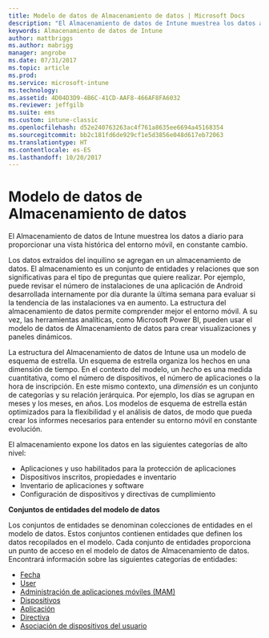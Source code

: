 ```yaml
---
title: Modelo de datos de Almacenamiento de datos | Microsoft Docs
description: "El Almacenamiento de datos de Intune muestrea los datos a diario para proporcionar una vista histórica del entorno móvil, en constante cambio."
keywords: Almacenamiento de datos de Intune
author: mattbriggs
ms.author: mabrigg
manager: angrobe
ms.date: 07/31/2017
ms.topic: article
ms.prod: 
ms.service: microsoft-intune
ms.technology: 
ms.assetid: 4D04D3D9-4B6C-41CD-AAF8-466AF8FA6032
ms.reviewer: jeffgilb
ms.suite: ems
ms.custom: intune-classic
ms.openlocfilehash: d52e240763263ac4f761a8635ee6694a45168354
ms.sourcegitcommit: bb2c181fd6de929cf1e5d3856e048d617eb72063
ms.translationtype: HT
ms.contentlocale: es-ES
ms.lasthandoff: 10/20/2017
---
```

# <a name="data-warehouse-data-model"></a>Modelo de datos de Almacenamiento de datos

El Almacenamiento de datos de Intune muestrea los datos a diario para proporcionar una vista histórica del entorno móvil, en constante cambio.

Los datos extraídos del inquilino se agregan en un almacenamiento de datos. El almacenamiento es un conjunto de entidades y relaciones que son significativas para el tipo de preguntas que quiere realizar. Por ejemplo, puede revisar el número de instalaciones de una aplicación de Android desarrollada internamente por día durante la última semana para evaluar si la tendencia de las instalaciones va en aumento. La estructura del almacenamiento de datos permite comprender mejor el entorno móvil. A su vez, las herramientas analíticas, como Microsoft Power BI, pueden usar el modelo de datos de Almacenamiento de datos para crear visualizaciones y paneles dinámicos.

La estructura del Almacenamiento de datos de Intune usa un modelo de esquema de estrella. Un esquema de estrella organiza los hechos en una dimensión de tiempo. En el contexto del modelo, un *hecho* es una medida cuantitativa, como el número de dispositivos, el número de aplicaciones o la hora de inscripción. En este mismo contexto, una *dimensión* es un conjunto de categorías y su relación jerárquica. Por ejemplo, los días se agrupan en meses y los meses, en años. Los modelos de esquema de estrella están optimizados para la flexibilidad y el análisis de datos, de modo que pueda crear los informes necesarios para entender su entorno móvil en constante evolución.

El almacenamiento expone los datos en las siguientes categorías de alto nivel:
  -  Aplicaciones y uso habilitados para la protección de aplicaciones
  -  Dispositivos inscritos, propiedades e inventario
  -  Inventario de aplicaciones y software
  -  Configuración de dispositivos y directivas de cumplimiento

**Conjuntos de entidades del modelo de datos**

Los conjuntos de entidades se denominan colecciones de entidades en el modelo de datos. Estos conjuntos contienen entidades que definen los datos recopilados en el modelo. Cada conjunto de entidades proporciona un punto de acceso en el modelo de datos de Almacenamiento de datos. Encontrará información sobre las siguientes categorías de entidades:

  -  [Fecha](reports-ref-date.md)
  -  [User](reports-ref-user.md)
  -  [Administración de aplicaciones móviles (MAM)](reports-ref-mobile-app-management.md)
  -  [Dispositivos](reports-ref-devices.md)
  -  [Aplicación](reports-ref-application.md)
  -  [Directiva](reports-ref-policy.md)
  -  [Asociación de dispositivos del usuario](reports-ref-userdeviceassociations.md)

<!-- ## Data Model relationships

For more information on the relationships in the data model, see [Relationships of Entities](reports-api-entity-relationships.md). -->